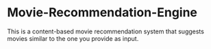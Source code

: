 # Movie-Recommendation-Engine
This is a content-based movie recommendation system that suggests movies similar to the one you provide as input.
